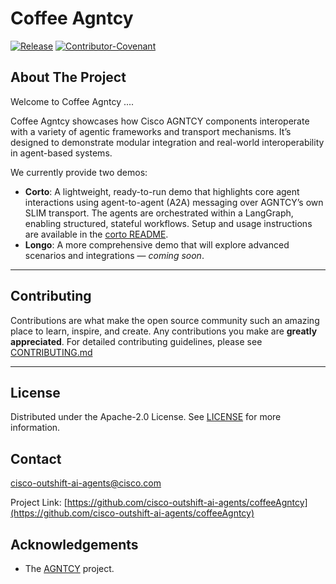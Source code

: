 # Coffee Agntcy

[![Release](https://img.shields.io/github/v/release/agntcy/repo-template?display_name=tag)](CHANGELOG.md)
[![Contributor-Covenant](https://img.shields.io/badge/Contributor%20Covenant-2.1-fbab2c.svg)](CODE_OF_CONDUCT.md)

## About The Project
Welcome to Coffee Agntcy ....

Coffee Agntcy showcases how Cisco AGNTCY components interoperate with a variety of agentic frameworks and transport mechanisms. It’s designed to demonstrate modular integration and real-world interoperability in agent-based systems.

We currently provide two demos:

- **Corto**: A lightweight, ready-to-run demo that highlights core agent interactions using agent-to-agent (A2A) messaging over AGNTCY’s own SLIM transport. The agents are orchestrated within a LangGraph, enabling structured, stateful workflows. Setup and usage instructions are available in the [corto README](coffeeAGNTCY/coffee_agents/corto).
- **Longo**: A more comprehensive demo that will explore advanced scenarios and integrations — *coming soon*.

--------

## Contributing

Contributions are what make the open source community such an amazing place to
learn, inspire, and create. Any contributions you make are **greatly
appreciated**. For detailed contributing guidelines, please see
[CONTRIBUTING.md](CONTRIBUTING.md)  

--------

## License

Distributed under the Apache-2.0 License. See [LICENSE](LICENSE) for more
information.

## Contact

[cisco-outshift-ai-agents@cisco.com](mailto:cisco-outshift-ai-agents@cisco.com)

Project Link:
[https://github.com/cisco-outshift-ai-agents/coffeeAgntcy](https://github.com/cisco-outshift-ai-agents/coffeeAgntcy)


## Acknowledgements
- The [AGNTCY](https://github.com/agntcy) project.
